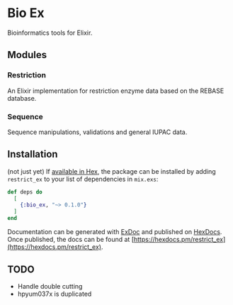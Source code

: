 # Bio Ex

Bioinformatics tools for Elixir.

## Modules

### Restriction

An Elixir implementation for restriction enzyme data based on the REBASE
database.

### Sequence

Sequence manipulations, validations and general IUPAC data.

## Installation

(not just yet)
If [available in Hex](https://hex.pm/docs/publish), the package can be installed
by adding `restrict_ex` to your list of dependencies in `mix.exs`:

```elixir
def deps do
  [
    {:bio_ex, "~> 0.1.0"}
  ]
end
```

Documentation can be generated with [ExDoc](https://github.com/elixir-lang/ex_doc)
and published on [HexDocs](https://hexdocs.pm). Once published, the docs can
be found at [https://hexdocs.pm/restrict_ex](https://hexdocs.pm/restrict_ex).

## TODO

- Handle double cutting
- hpyum037x is duplicated
